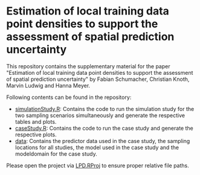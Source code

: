 # Estimation of local training data point densities to support the assessment of spatial prediction uncertainty
This repository contains the supplementary material for the paper "Estimation of local training data point densities to support the assessment of spatial prediction uncertainty" by Fabian Schumacher, Christian Knoth, Marvin Ludwig and Hanna Meyer.

Following contents can be found in the repository:

* [simulationStudy.R](code/simulationStudy_withPlotting.R): Contains the code to run the simulation study for the two sampling scenarios simultaneously and generate the respective tables and plots.
* [caseStudy.R](code/caseStudy.R): Contains the code to run the case study and generate the respective plots.
* [data](data/): Contains the predictor data used in the case study, the sampling locations for all studies, the model used in the case study and the modeldomain for the case study.

Please open the project via [LPD.RProj](./LPD.Rroj) to ensure proper relative file paths.
